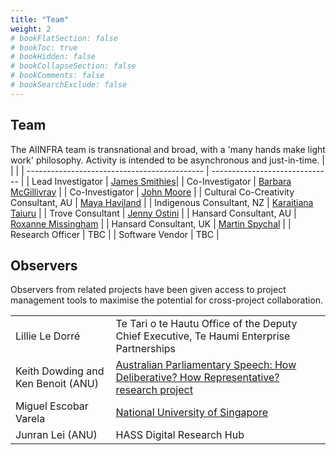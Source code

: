 ```yaml
---
title: "Team"
weight: 2
# bookFlatSection: false
# bookToc: true
# bookHidden: false
# bookCollapseSection: false
# bookComments: false
# bookSearchExclude: false
---
```


## Team
The AIINFRA team is transnational and broad, with a 'many hands make light work' philosophy. Activity is intended to be asynchronous and just-in-time.
|                                    |                       |
| -------------------------------------------- | ------------------------------ |
| Lead Investigator                            | [James Smithies](https://www.jamessmithies.org/index.html)|
| Co-Investigator                              | [Barbara McGillivray](https://www.kcl.ac.uk/people/barbara-mcgillivray) |
| Co-Investigator                              | [John Moore](https://www.nationalarchives.gov.uk/about/our-research-and-academic-collaboration/our-research-and-people/staff-profiles/john-moore/) |
| Cultural Co-Creativity Consultant, AU | [Maya Haviland](https://researchers.anu.edu.au/researchers/haviland-mld) |
| Indigenous Consultant, NZ | [Karaitiana Taiuru](https://www.taiuru.maori.nz/) |
| Trove Consultant                             | [Jenny Ostini](https://au.linkedin.com/in/jennyostini) |
| Hansard Consultant, AU                | [Roxanne Missingham](https://anulib.anu.edu.au/about/key-library-personnel/roxanne-missingham) |
| Hansard Consultant, UK               | [Martin Spychal](https://www.historyofparliamentonline.org/about/staff/dr-martin-spychal) |
| Research Officer                             | TBC |
| Software Vendor                              | TBC |

## Observers
Observers from related projects have been given access to project management tools to maximise the potential for cross-project collaboration. 

|              |                                                   |
| ------------------ | ----------------------------------------------------- |
| Lillie Le Dorré | Te Tari o te Hautu Office of the Deputy Chief Executive, Te Haumi Enterprise Partnerships |
| Keith Dowding and Ken Benoit (ANU) | [Australian Parliamentary Speech: How Deliberative? How Representative? research project](https://politicsir.cass.anu.edu.au/news/distinguished-new-research-funding-research-australian-parliamentary-speech) |
| Miguel Escobar Varela | [National University of Singapore](https://profile.nus.edu.sg/fass/ellmev/) |
| Junran Lei (ANU) | HASS Digital Research Hub |
